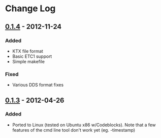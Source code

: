 # Change Log

## [0.1.4] - 2012-11-24
### Added
* KTX file format
* Basic ETC1 support
* Simple makefile

### Fixed
* Various DDS format fixes

## [0.1.3] - 2012-04-26
### Added
* Ported to Linux (tested on Ubuntu x86 w/Codeblocks). Note that a few features of the cmd line tool don't work yet (eg. -timestamp)

[0.1.4]: https://github.com/BinomialLLC/crunch
[0.1.3]: https://github.com/BinomialLLC/crunch